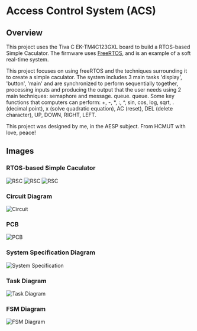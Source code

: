 # Access Control System (ACS)

## Overview
This project uses the Tiva C EK-TM4C123GXL board to build a RTOS-based Simple Caculator. The firmware uses [FreeRTOS](https://www.freertos.org/), and is an example of a soft real-time system.

This project focuses on using freeRTOS and the techniques surrounding it to create a simple caculator.
The system includes 3 main tasks 'display', 'button', 'main' and are synchronized to perform sequentially together, processing inputs and producing the output that the user needs using 2 main techniques: semaphore and message. queue. queue.
Some key functions that computers can perform: +, -, *, :, ^, sin, cos, log, sqrt, . (decimal point), x (solve quadratic equation), AC (reset), DEL (delete character), UP, DOWN, RIGHT, LEFT.

This project was designed by me, in the AESP subject. From HCMUT with love, peace!

## Images

### RTOS-based Simple Caculator
![RSC](./imgs/RSC1.png)
![RSC](./imgs/RSC2.png)
![RSC](./imgs/RSC3.png)

### Circuit Diagram
![Circuit](./imgs/Circuit.png)

### PCB
![PCB](./imgs/PCB.png)

### System Specification Diagram
![System Specification](./imgs/System%20Specification.png)

### Task Diagram
![Task Diagram](./imgs/Task%20Diagram.png)

### FSM Diagram
![FSM Diagram](./imgs/FSM%20Diagram.png)
